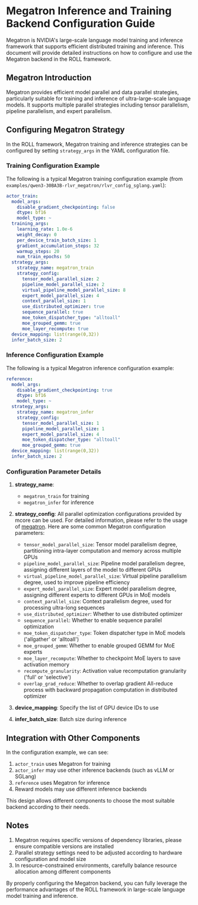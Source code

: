 # Megatron Inference and Training Backend Configuration Guide

Megatron is NVIDIA's large-scale language model training and inference framework that supports efficient distributed training and inference. This document will provide detailed instructions on how to configure and use the Megatron backend in the ROLL framework.

## Megatron Introduction

Megatron provides efficient model parallel and data parallel strategies, particularly suitable for training and inference of ultra-large-scale language models. It supports multiple parallel strategies including tensor parallelism, pipeline parallelism, and expert parallelism.

## Configuring Megatron Strategy

In the ROLL framework, Megatron training and inference strategies can be configured by setting `strategy_args` in the YAML configuration file.

### Training Configuration Example

The following is a typical Megatron training configuration example (from `examples/qwen3-30BA3B-rlvr_megatron/rlvr_config_sglang.yaml`):

```yaml
actor_train:
  model_args:
    disable_gradient_checkpointing: false
    dtype: bf16
    model_type: ~
  training_args:
    learning_rate: 1.0e-6
    weight_decay: 0
    per_device_train_batch_size: 1
    gradient_accumulation_steps: 32
    warmup_steps: 20
    num_train_epochs: 50
  strategy_args:
    strategy_name: megatron_train
    strategy_config:
      tensor_model_parallel_size: 2
      pipeline_model_parallel_size: 2
      virtual_pipeline_model_parallel_size: 8
      expert_model_parallel_size: 4
      context_parallel_size: 1
      use_distributed_optimizer: true
      sequence_parallel: true
      moe_token_dispatcher_type: "alltoall"
      moe_grouped_gemm: true
      moe_layer_recompute: true
  device_mapping: list(range(0,32))
  infer_batch_size: 2
```

### Inference Configuration Example

The following is a typical Megatron inference configuration example:

```yaml
reference:
  model_args:
    disable_gradient_checkpointing: true
    dtype: bf16
    model_type: ~
  strategy_args:
    strategy_name: megatron_infer
    strategy_config:
      tensor_model_parallel_size: 1
      pipeline_model_parallel_size: 1
      expert_model_parallel_size: 4
      moe_token_dispatcher_type: "alltoall"
      moe_grouped_gemm: true
  device_mapping: list(range(0,32))
  infer_batch_size: 2
```

### Configuration Parameter Details

1. **strategy_name**: 
   - `megatron_train` for training
   - `megatron_infer` for inference

2. **strategy_config**: All parallel optimization configurations provided by mcore can be used. For detailed information, please refer to the usage of [megatron](https://github.com/NVIDIA/Megatron-LM/blob/main/README.md). Here are some common Megatron configuration parameters:
   - `tensor_model_parallel_size`: Tensor model parallelism degree, partitioning intra-layer computation and memory across multiple GPUs
   - `pipeline_model_parallel_size`: Pipeline model parallelism degree, assigning different layers of the model to different GPUs
   - `virtual_pipeline_model_parallel_size`: Virtual pipeline parallelism degree, used to improve pipeline efficiency
   - `expert_model_parallel_size`: Expert model parallelism degree, assigning different experts to different GPUs in MoE models
   - `context_parallel_size`: Context parallelism degree, used for processing ultra-long sequences
   - `use_distributed_optimizer`: Whether to use distributed optimizer
   - `sequence_parallel`: Whether to enable sequence parallel optimization
   - `moe_token_dispatcher_type`: Token dispatcher type in MoE models ('allgather' or 'alltoall')
   - `moe_grouped_gemm`: Whether to enable grouped GEMM for MoE experts
   - `moe_layer_recompute`: Whether to checkpoint MoE layers to save activation memory
   - `recompute_granularity`: Activation value recomputation granularity ('full' or 'selective')
   - `overlap_grad_reduce`: Whether to overlap gradient All-reduce process with backward propagation computation in distributed optimizer

3. **device_mapping**: Specify the list of GPU device IDs to use

4. **infer_batch_size**: Batch size during inference

## Integration with Other Components

In the configuration example, we can see:

1. `actor_train` uses Megatron for training
2. `actor_infer` may use other inference backends (such as vLLM or SGLang)
3. `reference` uses Megatron for inference
4. Reward models may use different inference backends

This design allows different components to choose the most suitable backend according to their needs.

## Notes

1. Megatron requires specific versions of dependency libraries, please ensure compatible versions are installed
2. Parallel strategy settings need to be adjusted according to hardware configuration and model size
3. In resource-constrained environments, carefully balance resource allocation among different components

By properly configuring the Megatron backend, you can fully leverage the performance advantages of the ROLL framework in large-scale language model training and inference.